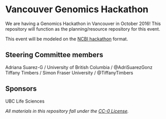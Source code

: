 # Vancouver Genomics Hackathon

We are having a Genomics Hackathon in Vancouver in October 2016! This repository will 
function as the planning/resource repository for this event.

This event will be modeled on the [NCBI hackathon](https://github.com/NCBI-Hackathons) format.


## Steering Committee members

Adriana Suarez-G / University of British Columbia / @AdriSuarezGonz
Tiffany Timbers / Simon Fraser University / @TiffanyTimbers

## Sponsors

UBC Life Sciences

*All materials in this repository fall under the [CC-0 License](LICENSE.md).*